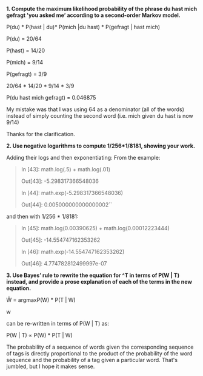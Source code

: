<strong>1. Compute the maximum likelihood probability of the phrase du hast mich gefragt 'you asked me’ according to a second-order Markov model.</strong>

P(du) * P(hast | du)* P(mich |du hast) * P(gefragt | hast mich)<p>
P(du) = 20/64<p>
P(hast) = 14/20<p>
P(mich) = 9/14<p>
P(gefragt) = 3/9<p>
20/64 * 14/20 * 9/14 * 3/9<p>
<p>
P(du hast mich gefragt) = 0.046875<p>
My mistake was that I was using 64 as a denominator (all of the words) instead of simply counting the second word (i.e. mich given du hast is now 9/14)<p>
  Thanks for the clarification.<p>
<p>
<strong>2. Use negative logarithms to compute 1/256*1/8181, showing your work.</strong>

Adding their logs and then exponentiating:
From the example:

>In [43]: math.log(.5) + math.log(.01)<p>
>Out[43]: -5.298317366548036<p>
>In [44]: math.exp(-5.298317366548036)<p>
>Out[44]: 0.005000000000000002``<p>

and then with 1/256 * 1/8181:

>In [45]: math.log(0.00390625) + math.log(0.00012223444)<p>
>Out[45]: -14.554747162353262<p>
>In [46]: math.exp(-14.554747162353262)<p>
>Out[46]: 4.774782812499997e-07
<p>
<strong>3. Use Bayes’ rule to rewrite the equation for ^T in terms of P(W | T) instead, and provide a prose explanation of each of the terms in the new equation.</strong><p>
  
Ŵ = argmaxP(W) * P(T | W)<p>
      w<p>


can be re-written in terms of P(W | T) as: <p>
P(W | T) ∝ P(W) * P(T | W)<p>
  
The probability of a sequence of words given the corresponding sequence of tags is directly proportional to the product of the probability of the word sequence and the probability of a tag given a particular word.
That's jumbled, but I hope it makes sense.







  

